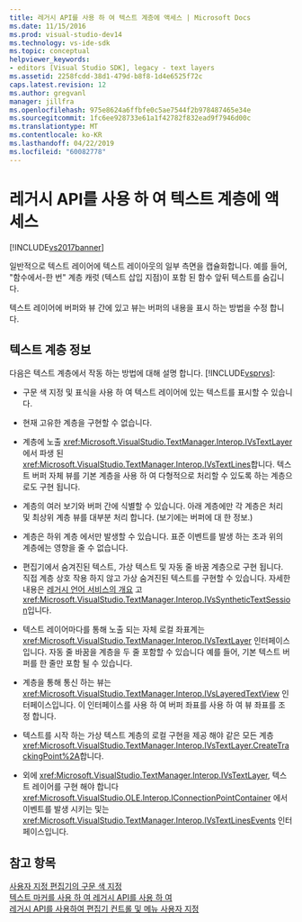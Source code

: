 ```yaml
---
title: 레거시 API를 사용 하 여 텍스트 계층에 액세스 | Microsoft Docs
ms.date: 11/15/2016
ms.prod: visual-studio-dev14
ms.technology: vs-ide-sdk
ms.topic: conceptual
helpviewer_keywords:
- editors [Visual Studio SDK], legacy - text layers
ms.assetid: 2258fcdd-38d1-479d-b8f8-1d4e6525f72c
caps.latest.revision: 12
ms.author: gregvanl
manager: jillfra
ms.openlocfilehash: 975e8624a6ffbfe0c5ae7544f2b978487465e34e
ms.sourcegitcommit: 1fc6ee928733e61a1f42782f832ead9f7946d00c
ms.translationtype: MT
ms.contentlocale: ko-KR
ms.lasthandoff: 04/22/2019
ms.locfileid: "60082778"
---
```

# <a name="accessing-text-layers-by-using-the-legacy-api"></a>레거시 API를 사용 하 여 텍스트 계층에 액세스
[!INCLUDE[vs2017banner](../includes/vs2017banner.md)]

일반적으로 텍스트 레이어에 텍스트 레이아웃의 일부 측면을 캡슐화합니다. 예를 들어, "함수에서-한 번" 계층 캐럿 (텍스트 삽입 지점)이 포함 된 함수 앞뒤 텍스트를 숨깁니다.  
  
 텍스트 레이어에 버퍼와 뷰 간에 있고 뷰는 버퍼의 내용을 표시 하는 방법을 수정 합니다.  
  
## <a name="text-layer-information"></a>텍스트 계층 정보  
 다음은 텍스트 계층에서 작동 하는 방법에 대해 설명 합니다. [!INCLUDE[vsprvs](../includes/vsprvs-md.md)]:  
  
- 구문 색 지정 및 표식을 사용 하 여 텍스트 레이어에 있는 텍스트를 표시할 수 있습니다.  
  
- 현재 고유한 계층을 구현할 수 없습니다.  
  
- 계층에 노출 <xref:Microsoft.VisualStudio.TextManager.Interop.IVsTextLayer>에서 파생 된 <xref:Microsoft.VisualStudio.TextManager.Interop.IVsTextLines>합니다. 텍스트 버퍼 자체 뷰를 기본 계층을 사용 하 여 다형적으로 처리할 수 있도록 하는 계층으로도 구현 됩니다.  
  
- 계층의 여러 보기와 버퍼 간에 식별할 수 있습니다. 아래 계층에만 각 계층은 처리 및 최상위 계층 뷰를 대부분 처리 합니다. (보기에는 버퍼에 대 한 정보.)  
  
- 계층은 하위 계층 에서만 발생할 수 있습니다. 표준 이벤트를 발생 하는 초과 위의 계층에는 영향을 줄 수 없습니다.  
  
- 편집기에서 숨겨진된 텍스트, 가상 텍스트 및 자동 줄 바꿈 계층으로 구현 됩니다. 직접 계층 상호 작용 하지 않고 가상 숨겨진된 텍스트를 구현할 수 있습니다. 자세한 내용은 [레거시 언어 서비스의 개요](../extensibility/internals/outlining-in-a-legacy-language-service.md) 고 <xref:Microsoft.VisualStudio.TextManager.Interop.IVsSyntheticTextSession>입니다.  
  
- 텍스트 레이어마다를 통해 노출 되는 자체 로컬 좌표계는 <xref:Microsoft.VisualStudio.TextManager.Interop.IVsTextLayer> 인터페이스입니다. 자동 줄 바꿈을 계층을 두 줄 포함할 수 있습니다 예를 들어, 기본 텍스트 버퍼를 한 줄만 포함 될 수 있습니다.  
  
- 계층을 통해 통신 하는 뷰는 <xref:Microsoft.VisualStudio.TextManager.Interop.IVsLayeredTextView> 인터페이스입니다. 이 인터페이스를 사용 하 여 버퍼 좌표를 사용 하 여 뷰 좌표를 조정 합니다.  
  
- 텍스트를 시작 하는 가상 텍스트 계층의 로컬 구현을 제공 해야 같은 모든 계층 <xref:Microsoft.VisualStudio.TextManager.Interop.IVsTextLayer.CreateTrackingPoint%2A>합니다.  
  
- 외에 <xref:Microsoft.VisualStudio.TextManager.Interop.IVsTextLayer>, 텍스트 레이어를 구현 해야 합니다 <xref:Microsoft.VisualStudio.OLE.Interop.IConnectionPointContainer> 에서 이벤트를 발생 시키는 및는 <xref:Microsoft.VisualStudio.TextManager.Interop.IVsTextLinesEvents> 인터페이스입니다.  
  
## <a name="see-also"></a>참고 항목  
 [사용자 지정 편집기의 구문 색 지정](../extensibility/syntax-coloring-in-custom-editors.md)   
 [텍스트 마커를 사용 하 여 레거시 API를 사용 하 여](../extensibility/using-text-markers-with-the-legacy-api.md)   
 [레거시 API를 사용하여 편집기 컨트롤 및 메뉴 사용자 지정](../extensibility/customizing-editor-controls-and-menus-by-using-the-legacy-api.md)
